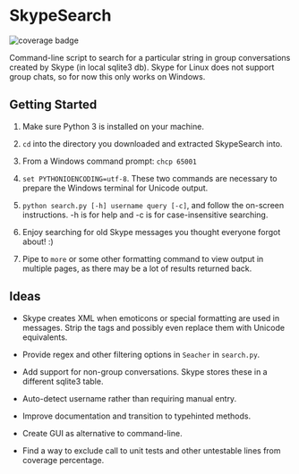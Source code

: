 # SkypeSearch

![coverage badge](https://cdn.rawgit.com/kennethsinder/skypesearch/master/coverage.svg)

Command-line script to search for a particular string in group conversations created by Skype (in local sqlite3 db).
Skype for Linux does not support group chats, so for now this only works on Windows.

## Getting Started

1. Make sure Python 3 is installed on your machine.

2. `cd` into the directory you downloaded and extracted SkypeSearch into.

3. From a Windows command prompt: `chcp 65001`

4. `set PYTHONIOENCODING=utf-8`. These two commands are necessary to prepare the Windows terminal for Unicode output.

3. `python search.py [-h] username query [-c]`, and follow the on-screen instructions. -h is for help and -c is for case-insensitive searching.

4. Enjoy searching for old Skype messages you thought everyone forgot about! :)

5. Pipe to `more` or some other formatting command to view output in multiple pages, as there may be a lot of results returned back.

## Ideas

* Skype creates XML when emoticons or special formatting are used in messages. Strip the tags and possibly even replace them with Unicode equivalents.

* Provide regex and other filtering options in `Seacher` in `search.py`.

* Add support for non-group conversations. Skype stores these in a different sqlite3 table.

* Auto-detect username rather than requiring manual entry.

* Improve documentation and transition to typehinted methods.

* Create GUI as alternative to command-line.

* Find a way to exclude call to unit tests and other untestable lines from coverage percentage.